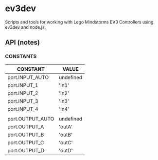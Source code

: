 # ev3dev

Scripts and tools for working with Lego Mindstorms EV3 Controllers using ev3dev and node.js.

## API (notes)

### CONSTANTS

|  CONSTANT         | VALUE     |
| ----------------- | --------- |
| port.INPUT_AUTO   | undefined |
| port.INPUT_1      | 'in1'     |
| port.INPUT_2      | 'in2'     |
| port.INPUT_3      | 'in3'     |
| port.INPUT_4      | 'in4'     |
|                   |           |
| port.OUTPUT_AUTO  | undefined |
| port.OUTPUT_A     | 'outA'    |
| port.OUTPUT_B     | 'outB'    |
| port.OUTPUT_C     | 'outC'    |
| port.OUTPUT_D     | 'outD'    |

